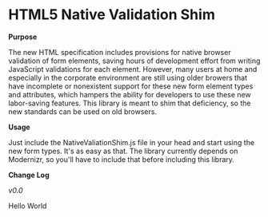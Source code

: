 HTML5 Native Validation Shim
======================

**Purpose**

The new HTML specification includes provisions for native browser validation of
form elements, saving hours of development effort from writing JavaScript
validations for each element.  However, many users at home and especially
in the corporate environment are still using older browers that have incomplete
or nonexistent support for these new form element types and attributes,
which hampers the ability for developers to use these new labor-saving
features.  This library is meant to shim that deficiency, so the new standards
can be used on old browsers.

**Usage**

Just include the NativeValiationShim.js file in your head and start using the
new form types.  It's as easy as that.  The library currently depends on
Modernizr, so you'll have to include that before including this library.

**Change Log**

*v0.0*

Hello World